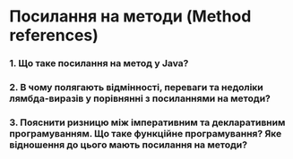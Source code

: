 # Посилання на методи (Method references)

### 1. Що таке посилання на метод у Java?

### 2. В чому полягають відмінності, переваги та недоліки лямбда-виразів у порівнянні з посиланнями на методи?

### 3. Пояснити ризницю між імперативним та декларативним програмуванням. Що таке функційне програмування? Яке відношення до цього мають посилання на методи? 





